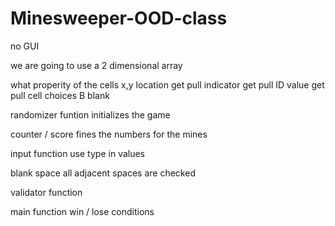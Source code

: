 # Minesweeper-OOD-class
no GUI 


we are going to use a 2 dimensional array 

what properity of the cells 
  x,y location 
    get 
    pull
  indicator 
    get
    pull 
  ID value
    get pull
  cell choices 
    B blank 
    
    
  
randomizer funtion 
  initializes the game 

counter / score 
  fines the numbers for the mines 
  
input function 
  use type in values
  
blank space 
  all adjacent spaces are checked 
  
validator function 
 
main function 
  win / lose conditions 
  
